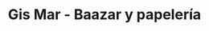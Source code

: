 ---
title: "Gis Mar -  Baazar y papelería"
url: /quito/gis-mar-baazar-y-papeleria/
shop: material de oficina
---